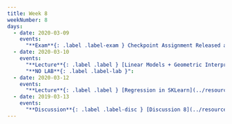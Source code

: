 ```yaml
---
title: Week 8
weekNumber: 8
days:
  - date: 2020-03-09
    events:
      "**Exam**{: .label .label-exam } Checkpoint Assignment Released at 8PM (due Mar. 10, 8PM)":
  - date: 2020-03-10
    events:
      "**Lecture**{: .label .label } [Linear Models + Geometric Interpretation](../resources/assets/lectures/lec15/LeastSquaresLinearRegression.html) ([slides](https://drive.google.com/open?id=1XYMw8vnFKFar1bGVYSrQzIH_NuOrs4dO)) ([code](http://data100.datahub.berkeley.edu/hub/user-redirect/git-sync?repo=https://github.com/DS-100/sp20&subPath=lecture/lec15/))":
      "**NO LAB**{: .label .label-lab }":
  - date: 2020-03-12
    events:
      "**Lecture**{: .label .label } [Regression in SKLearn](../resources/assets/lectures/lec16/SKLearnDemo.html),  [Feature Engineering](../resources/assets/lectures/lec16/FeatureEngineering.html) ([code](http://data100.datahub.berkeley.edu/hub/user-redirect/git-sync?repo=https://github.com/DS-100/sp20&subPath=lecture/lec16/)) ([playlist](https://www.youtube.com/playlist?list=PLcK2S75CXo8NWWupuqe_AmCasOs-t3Vch)) ":
  - date: 2019-03-13
    events:
      "**Discussion**{: .label .label-disc } [Discussion 8](../resources/assets/discussions/disc08.pdf) ([solutions](../resources/assets/discussions/disc08_sol.pdf))":
---
```

